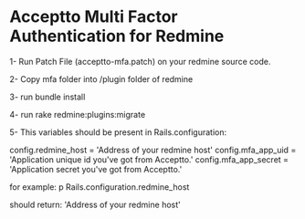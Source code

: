 Acceptto Multi Factor Authentication for Redmine
===========================

1- Run Patch File (acceptto-mfa.patch) on your redmine source code.

2- Copy mfa folder into /plugin folder of redmine

3- run bundle install

4- run rake redmine:plugins:migrate

5- This variables should be present in Rails.configuration:

  config.redmine_host = 'Address of your redmine host'
  config.mfa_app_uid = 'Application unique id you've got from Acceptto.'
  config.mfa_app_secret = 'Application secret you've got from Acceptto.'

for example: 
  p Rails.configuration.redmine_host 

should return:
  'Address of your redmine host'